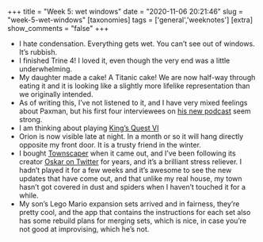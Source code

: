 +++
title = "Week 5: wet windows"
date = "2020-11-06 20:21:46"
slug = "week-5-wet-windows"
[taxonomies]
tags = ['general','weeknotes']
[extra]
show_comments = "false"
+++

- I hate condensation. Everything gets wet. You can’t see out of windows. It’s rubbish.
- I finished Trine 4! I loved it, even though the very end was a little underwhelming.
- My daughter made a cake! A Titanic cake! We are now half-way through eating it and it is looking like a slightly more lifelike representation than we originally intended.
- As of writing this, I’ve not listened to it, and I have very mixed feelings about Paxman, but his first four interviewees on [his new podcast](https://play.acast.com/s/paxman/) seem strong.
- I am thinking about playing [King’s Quest VI](https://adventuregamers.com/articles/view/18166)
- Orion is now visible late at night. In a month or so it will hang directly opposite my front door. It is a trusty friend in the winter.
- I bought [Townscaper](https://steamcommunity.com/app/1291340#scrollTop=0) when it came out, and I’ve been following its creator [Oskar on Twitter](https://twitter.com/OskSta) for years, and it’s a brilliant stress reliever. I hadn’t played it for a few weeks and it’s awesome to see the new updates that have come out, and that unlike my real house, my town hasn’t got covered in dust and spiders when I haven’t touched it for a while.
- My son’s Lego Mario expansion sets arrived and in fairness, they’re pretty cool, and the app that contains the instructions for each set also has some rebuild plans for merging sets, which is nice, in case you’re not good at improvising, which he’s not.
